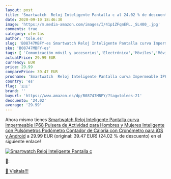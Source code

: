 ```yaml
---
layout: post
title: 'Smartwatch  Reloj Inteligente Pantalla c al 24.02 % de descuento'
date: 2020-09-10 18:46:30
image: 'https://m.media-amazon.com/images/I/41p1ZFqmEFL._SL400_.jpg'
comments: true
category: ofertas
author: 'tole.es'
slug: 'B08747MBFY-es Smartwatch Reloj Inteligente Pantalla curva Impermeable...'
sku: 'B08747MBFY-es'
tags: [ 'Comunicación móvil y accesorios','Electrónica','Móviles','Móviles y smartphones libres','Smartwatches','Tecnología para vestir','android', ]
actualPrice: 29.99 EUR
currency: EUR
price: 29.99
comparePrice: 39.47 EUR
prodname: 'Smartwatch  Reloj Inteligente Pantalla curva Impermeable IP68 Pulsera de Actividad para Hombres y Mujeres  Inteligente con Pulsómetros Podómetro Contador de Caloría con Cronómetro para iOS y Android'
country: 'es'
flag: '🇪🇸'
brand: ''
buyurl: 'https://www.amazon.es/dp/B08747MBFY/?tag=tolees-21'
descuento: '24.02'
average: '29.99'
---
```


Ahora mismo tienes [Smartwatch  Reloj Inteligente Pantalla curva Impermeable IP68 Pulsera de Actividad para Hombres y Mujeres  Inteligente con Pulsómetros Podómetro Contador de Caloría con Cronómetro para iOS y Android](https://www.amazon.es/dp/B08747MBFY/?tag=tolees-21) a 29.99 EUR (original: 39.47 EUR) (24.02 %  de descuento) en el siguiente enlace!

[![Smartwatch  Reloj Inteligente Pantalla c](https://m.media-amazon.com/images/I/41p1ZFqmEFL._SL400_.jpg)](https://www.amazon.es/dp/B08747MBFY/?tag=tolees-21)

🔎:


[🛒 Visítala!!!](https://www.amazon.es/dp/B08747MBFY/?tag=tolees-21)
